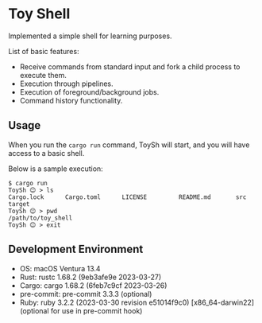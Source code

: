 # Toy Shell

Implemented a simple shell for learning purposes.

List of basic features:

- Receive commands from standard input and fork a child process to execute them.
- Execution through pipelines.
- Execution of foreground/background jobs.
- Command history functionality.

## Usage

When you run the `cargo run` command, ToySh will start, and you will have access to a basic shell.

Below is a sample execution:

```shell
$ cargo run
ToySh 😊 > ls
Cargo.lock      Cargo.toml      LICENSE         README.md       src             target
ToySh 😊 > pwd
/path/to/toy_shell
ToySh 😊 > exit
```

## Development Environment

- OS: macOS Ventura 13.4
- Rust: rustc 1.68.2 (9eb3afe9e 2023-03-27)
- Cargo: cargo 1.68.2 (6feb7c9cf 2023-03-26)
- pre-commit: pre-commit 3.3.3 (optional)
- Ruby: ruby 3.2.2 (2023-03-30 revision e51014f9c0) [x86_64-darwin22] (optional for use in pre-commit hook)
